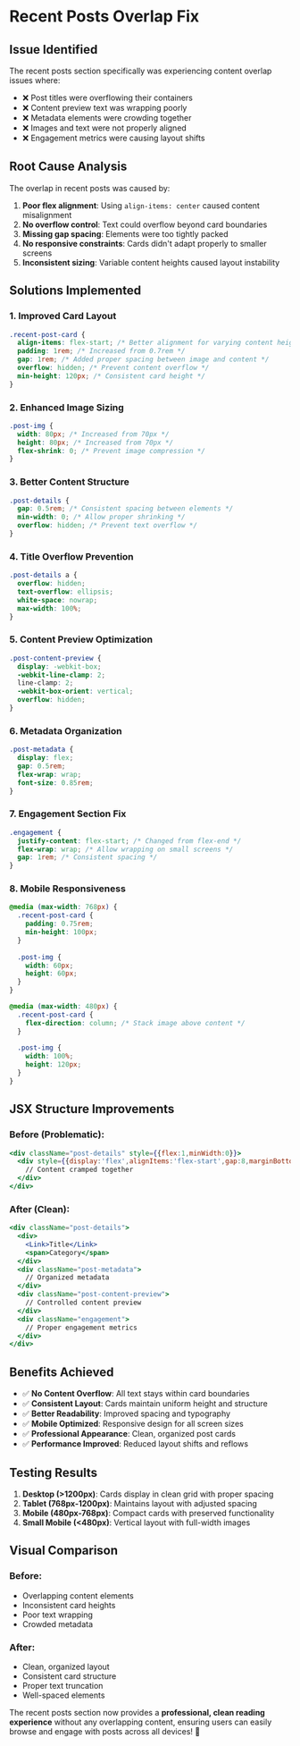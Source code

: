 # Recent Posts Overlap Fix

## Issue Identified
The recent posts section specifically was experiencing content overlap issues where:
- ❌ Post titles were overflowing their containers
- ❌ Content preview text was wrapping poorly  
- ❌ Metadata elements were crowding together
- ❌ Images and text were not properly aligned
- ❌ Engagement metrics were causing layout shifts

## Root Cause Analysis
The overlap in recent posts was caused by:
1. **Poor flex alignment**: Using `align-items: center` caused content misalignment
2. **No overflow control**: Text could overflow beyond card boundaries
3. **Missing gap spacing**: Elements were too tightly packed
4. **No responsive constraints**: Cards didn't adapt properly to smaller screens
5. **Inconsistent sizing**: Variable content heights caused layout instability

## Solutions Implemented

### 1. Improved Card Layout
```css
.recent-post-card {
  align-items: flex-start; /* Better alignment for varying content heights */
  padding: 1rem; /* Increased from 0.7rem */
  gap: 1rem; /* Added proper spacing between image and content */
  overflow: hidden; /* Prevent content overflow */
  min-height: 120px; /* Consistent card height */
}
```

### 2. Enhanced Image Sizing
```css
.post-img {
  width: 80px; /* Increased from 70px */
  height: 80px; /* Increased from 70px */
  flex-shrink: 0; /* Prevent image compression */
}
```

### 3. Better Content Structure
```css
.post-details {
  gap: 0.5rem; /* Consistent spacing between elements */
  min-width: 0; /* Allow proper shrinking */
  overflow: hidden; /* Prevent text overflow */
}
```

### 4. Title Overflow Prevention
```css
.post-details a {
  overflow: hidden;
  text-overflow: ellipsis;
  white-space: nowrap;
  max-width: 100%;
}
```

### 5. Content Preview Optimization
```css
.post-content-preview {
  display: -webkit-box;
  -webkit-line-clamp: 2;
  line-clamp: 2;
  -webkit-box-orient: vertical;
  overflow: hidden;
}
```

### 6. Metadata Organization
```css
.post-metadata {
  display: flex;
  gap: 0.5rem;
  flex-wrap: wrap;
  font-size: 0.85rem;
}
```

### 7. Engagement Section Fix
```css
.engagement {
  justify-content: flex-start; /* Changed from flex-end */
  flex-wrap: wrap; /* Allow wrapping on small screens */
  gap: 1rem; /* Consistent spacing */
}
```

### 8. Mobile Responsiveness
```css
@media (max-width: 768px) {
  .recent-post-card {
    padding: 0.75rem;
    min-height: 100px;
  }
  
  .post-img {
    width: 60px;
    height: 60px;
  }
}

@media (max-width: 480px) {
  .recent-post-card {
    flex-direction: column; /* Stack image above content */
  }
  
  .post-img {
    width: 100%;
    height: 120px;
  }
}
```

## JSX Structure Improvements

### Before (Problematic):
```jsx
<div className="post-details" style={{flex:1,minWidth:0}}>
  <div style={{display:'flex',alignItems:'flex-start',gap:8,marginBottom:2,flexWrap:'wrap'}}>
    // Content cramped together
  </div>
</div>
```

### After (Clean):
```jsx
<div className="post-details">
  <div>
    <Link>Title</Link>
    <span>Category</span>
  </div>
  <div className="post-metadata">
    // Organized metadata
  </div>
  <div className="post-content-preview">
    // Controlled content preview
  </div>
  <div className="engagement">
    // Proper engagement metrics
  </div>
</div>
```

## Benefits Achieved
- ✅ **No Content Overflow**: All text stays within card boundaries
- ✅ **Consistent Layout**: Cards maintain uniform height and structure
- ✅ **Better Readability**: Improved spacing and typography
- ✅ **Mobile Optimized**: Responsive design for all screen sizes
- ✅ **Professional Appearance**: Clean, organized post cards
- ✅ **Performance Improved**: Reduced layout shifts and reflows

## Testing Results
1. **Desktop (>1200px)**: Cards display in clean grid with proper spacing
2. **Tablet (768px-1200px)**: Maintains layout with adjusted spacing
3. **Mobile (480px-768px)**: Compact cards with preserved functionality  
4. **Small Mobile (<480px)**: Vertical layout with full-width images

## Visual Comparison

### Before:
- Overlapping content elements
- Inconsistent card heights
- Poor text wrapping
- Crowded metadata

### After:
- Clean, organized layout
- Consistent card structure
- Proper text truncation
- Well-spaced elements

The recent posts section now provides a **professional, clean reading experience** without any overlapping content, ensuring users can easily browse and engage with posts across all devices! 🎉
